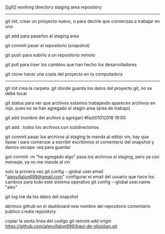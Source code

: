 [[git]]
working directory
staging area
repository

___

git init, crear un prioyecto nuevo, o para decirle que comienzas a trabajar en uno

git add para pasarlos al staging area


git commit pasar al repositorio (snapshot)

git push para subirlo a un repositorio remoto

git pull para traer los cambios que han hecho los desarrolladores

git clone hacer una copia del proyecto en tu computadora

____

git init
	crea la carpeta .git donde guarda los datos del proyecto git, no se debe tocar

git status
	para ver que archivos estamos trabajando
	aparecen archivos en rojo, pues no se han agregado al stagin area (area de trabajo)

git add (nombre del archivo a agregar) #fazt01012018 19:00


git add .           todos los archivos con subdirectorios 

git commit  pasar los archivos al staging
te manda al editor vin, hay que tipear i para comenzar a escribir escribimos el comentario del snapshot y damos escape :wq para guardar

got commit -m "he agregado algo" pasa los archivos al staging, pero ya con mensaje, ya no me manda al vin

solo la primera vez
	git config --global user.email "alexvillalon699@gmail.com"     configurar el email del usuario que hace los cambios para todo este sistema operativo
	git config --global user.name "alex"

git log me da los datos del snapshot

abrimos github
en el dashboard
new
nombre del repositorio
comentario
publico
create repository

copiar la sexta linea del codigo
git remote add origin https://github.com/alexvillalon699/baul-de-obsidian.git
